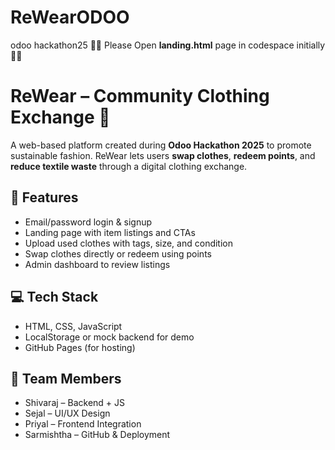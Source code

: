 # ReWearODOO
odoo hackathon25
🔴🔴 Please Open **landing.html** page in codespace initially 🔴🔴

# ReWear – Community Clothing Exchange 👕

A web-based platform created during **Odoo Hackathon 2025** to promote sustainable fashion. ReWear lets users **swap clothes**, **redeem points**, and **reduce textile waste** through a digital clothing exchange.

## 🔧 Features
- Email/password login & signup
- Landing page with item listings and CTAs
- Upload used clothes with tags, size, and condition
- Swap clothes directly or redeem using points
- Admin dashboard to review listings

## 💻 Tech Stack
- HTML, CSS, JavaScript
- LocalStorage or mock backend for demo
- GitHub Pages (for hosting)

## 👥 Team Members
- Shivaraj – Backend + JS
- Sejal – UI/UX Design
- Priyal – Frontend Integration
- Sarmishtha – GitHub & Deployment


